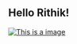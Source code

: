## Hello Rithik!  

[![This is a image](https://myoctocat.com/assets/images/base-octocat.svg)](www.google.com)
